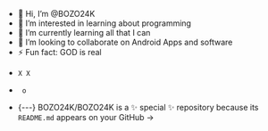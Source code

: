 - 👋 Hi, I’m @BOZO24K
- 👀 I’m interested in learning about programming 
- 🌱 I’m currently learning all that I can
- 💞️ I’m looking to collaborate on Android Apps and software
- ⚡ Fun fact: GOD is real
-     X X
-      o
-    {---}
BOZO24K/BOZO24K is a ✨ special ✨ repository because its `README.md` appears on your GitHub   ->
